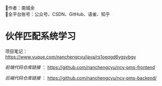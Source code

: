 
💫作者：南城余<br>
🌟全平台账号：公众号、CSDN、GitHub、语雀、知乎<br>

# 伙伴匹配系统学习<br>
项目笔记：<br>
https://www.yuque.com/nanchengcyu/java/rs1oeqgd6ygsybgy<br>

*前端代码仓库链接* ：
https://github.com/nanchengcyu/ncy-pms-frontend

*后端代码仓库链接* ：
https://github.com/nanchengcyu/ncy-pms-backend/





